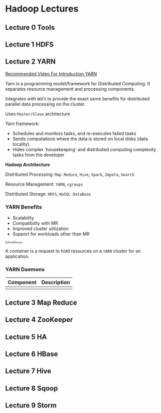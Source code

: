 # Hadoop Lectures

## Lecture 0 Tools

## Lecture 1 HDFS

## Lecture 2 YARN

[Recommended Video For Introduction YARN](https://www.youtube.com/watch?v=5vmP1-6xd6Y)

Yarn is a programming model/framework for Distributed Computing. It separates resource management and processing components.

Integrates with `HDFS` to provide the exact same benefits for distributed parallel data processing on the cluster.

Uses `Master/Slave` architecture

Yarn framework:

- Schedules and monitors tasks, and re-executes failed tasks
- Sends computations where the data is stored on local disks (data locality).
- Hides complex 'housekeeping' and distributed computing complexity tasks from the developer

**Hadoop Architecture**

Distributed Processing: `Map Reduce`, `Hive`, `Spark`, `Impala`, `Search`

Resource Management: `YARN`, `cgroups`

Distributed Storage: `HDFS`, `NoSQL DataBase`

### YARN Benefits

- Scalability
- Compatibility with MR
- Improved cluster utilization
- Support for workloads other than MR

<img src="C:\Minux\Projects\Java\HadoopCases\Figures\NodeManager.png" alt="NodeManager" style="zoom:50%;" />

A container is a request to hold resources on a `YARN` cluster for an application.

### YARN Daemons

| Component | Description |
| --------- | ----------- |
|           |             |



## Lecture 3 Map Reduce

## Lecture 4 ZooKeeper

## Lecture 5 HA

## Lecture 6 HBase

## Lecture 7 Hive

## Lecture 8 Sqoop

## Lecture 9 Storm

